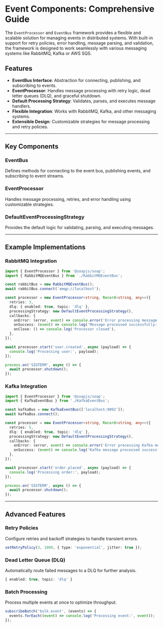 # **Event Components: Comprehensive Guide**

The `EventProcessor` and `EventBus` framework provides a flexible and scalable solution for managing events in distributed systems. With built-in support for retry policies, error handling, message parsing, and validation, the framework is designed to work seamlessly with various messaging systems like RabbitMQ, Kafka or AWS SQS.

## Features

- **EventBus Interface**: Abstraction for connecting, publishing, and subscribing to events.
- **EventProcessor**: Handles message processing with retry logic, dead letter queues (DLQ), and graceful shutdown.
- **Default Processing Strategy**: Validates, parses, and executes message handlers.
- **Flexible Integration**: Works with RabbitMQ, Kafka, and other messaging systems.
- **Extensible Design**: Customizable strategies for message processing and retry policies.

---

## Key Components

### **EventBus**
Defines methods for connecting to the event bus, publishing events, and subscribing to event streams.

### **EventProcessor**
Handles message processing, retries, and error handling using customizable strategies.

### **DefaultEventProcessingStrategy**
Provides the default logic for validating, parsing, and executing messages.

---

## Example Implementations

### RabbitMQ Integration

```typescript
import { EventProcessor } from '@soapjs/soap';
import { RabbitMQEventBus } from './RabbitMQEventBus';

const rabbitBus = new RabbitMQEventBus();
await rabbitBus.connect('amqp://localhost');

const processor = new EventProcessor<string, Record<string, any>>({
  retries: 3,
  dlq: { enabled: true, topic: 'dlq' },
  processingStrategy: new DefaultEventProcessingStrategy(),
  callbacks: {
    onError: (error, event) => console.error('Error processing message:', error, event),
    onSuccess: (event) => console.log('Message processed successfully:', event),
    onClose: () => console.log('Processor closed'),
  },
});

await processor.start('user.created', async (payload) => {
  console.log('Processing user:', payload);
});

process.on('SIGTERM', async () => {
  await processor.shutdown();
});
```

### Kafka Integration

```typescript
import { EventProcessor } from '@soapjs/soap';
import { KafkaEventBus } from './KafkaEventBus';

const kafkaBus = new KafkaEventBus(['localhost:9092']);
await kafkaBus.connect();

const processor = new EventProcessor<string, Record<string, any>>({
  retries: 5,
  dlq: { enabled: true, topic: 'dlq' },
  processingStrategy: new DefaultEventProcessingStrategy(),
  callbacks: {
    onError: (error, event) => console.error('Error processing Kafka message:', error, event),
    onSuccess: (event) => console.log('Kafka message processed successfully:', event),
  },
});

await processor.start('order.placed', async (payload) => {
  console.log('Processing order:', payload);
});

process.on('SIGTERM', async () => {
  await processor.shutdown();
});
```

---

## Advanced Features

### Retry Policies
Configure retries and backoff strategies to handle transient errors.

```typescript
setRetryPolicy(3, 1000, { type: 'exponential', jitter: true });
```

### Dead Letter Queue (DLQ)
Automatically route failed messages to a DLQ for further analysis.

```typescript
{ enabled: true, topic: 'dlq' }
```

### Batch Processing
Process multiple events at once to optimize throughput.

```typescript
subscribeBatch('bulk.event', (events) => {
  events.forEach((event) => console.log('Processing event:', event));
});
```
